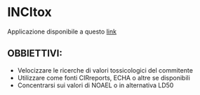 # INCItox

Applicazione disponibile a questo [link](https://incitox.streamlit.app/)

## OBBIETTIVI:
- Velocizzare le ricerche di valori tossicologici del commitente
- Utilizzare come fonti CIRreports, ECHA o altre se disponibili
- Concentrarsi sui valori di NOAEL o in alternativa LD50
